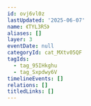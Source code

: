 ```yaml
---
id: ovj6vl0z
lastUpdated: '2025-06-07'
name: 《TYL3R5》
aliases: []
layer: 3
eventDate: null
categoryId: cat_MXtv05QF
tagIds:
  - tag_95IHkghu
  - tag_Sxpdwy6V
timelineEvents: []
relations: []
titledLinks: []
---
```


